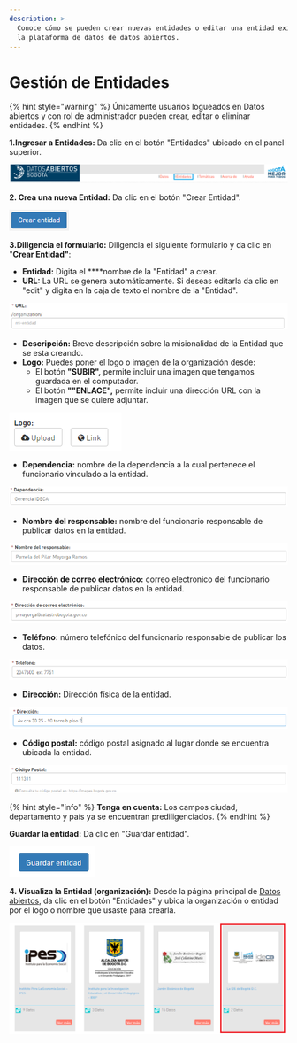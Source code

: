 ```yaml
---
description: >-
  Conoce cómo se pueden crear nuevas entidades o editar una entidad existente en
  la plataforma de datos de datos abiertos.
---
```


# Gestión de Entidades

{% hint style="warning" %}
Únicamente usuarios logueados en Datos abiertos y con rol de administrador pueden crear, editar o eliminar entidades.
{% endhint %}

**1.Ingresar a Entidades:** Da clic en el botón "Entidades" ubicado en el panel superior.

![](.gitbook/assets/image%20%28182%29.png)

**2. Crea una nueva Entidad:** Da clic en el botón "Crear Entidad".

![](.gitbook/assets/image%20%2824%29.png)

**3.Diligencia el formulario:** Diligencia el siguiente formulario y da clic en "**Crear Entidad"**:

* **Entidad:** Digita el ****nombre de la "Entidad" a crear.
* **URL:** La URL se genera automáticamente. Si deseas editarla da clic en "edit" y digita en la caja de texto el nombre de la "Entidad".

![](.gitbook/assets/image%20%2832%29.png)

* **Descripción:** Breve descripción sobre la misionalidad de la Entidad que se esta creando.
* **Logo:** Puedes poner el logo o imagen de la organización desde:
  * El botón **"SUBIR",** permite incluir una imagen que tengamos guardada en el computador.
  * El botón **""ENLACE",** permite incluir una dirección URL con la imagen que se quiere adjuntar.

![](.gitbook/assets/image%20%28165%29.png)

* **Dependencia:** nombre de la dependencia a la cual pertenece el funcionario vinculado a la entidad.

![](.gitbook/assets/image%20%28143%29.png)

* **Nombre del responsable:** nombre del funcionario responsable de publicar datos en la entidad.

![](.gitbook/assets/image%20%28212%29.png)

* **Dirección de correo electrónico:** correo electronico del funcionario responsable de publicar datos en la entidad.

![](.gitbook/assets/image%20%28172%29.png)

* **Teléfono:** número telefónico del funcionario responsable de publicar los datos.

![](.gitbook/assets/image%20%28133%29.png)

* **Dirección:** Dirección física de la entidad.

![](.gitbook/assets/image%20%281%29.png)

* **Código postal:** código postal asignado al lugar donde se encuentra ubicada la entidad.

![](.gitbook/assets/image%20%2852%29.png)

{% hint style="info" %}
**Tenga en cuenta:** Los campos ciudad, departamento y país ya se encuentran prediligenciados.
{% endhint %}

**Guardar la entidad:** Da clic en "Guardar entidad".

![](.gitbook/assets/image%20%28125%29.png)

**4. Visualiza la Entidad \(organización\):** Desde la página principal de [Datos abiertos](http://datosabiertos.bogota.gov.co/), da clic en el botón "Entidades" y ubica la organización o entidad por el logo o nombre que usaste para crearla.

![](.gitbook/assets/image%20%28144%29.png)

